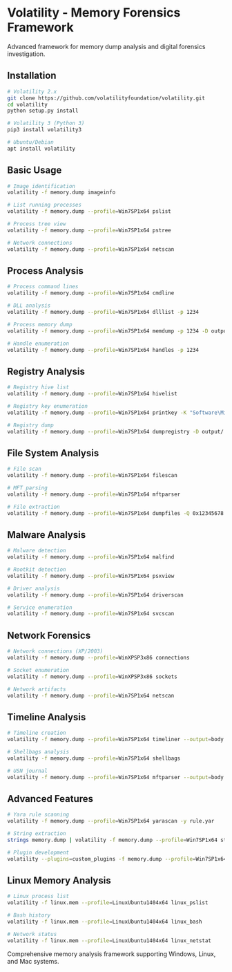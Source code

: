 # Volatility - Memory Forensics Framework

Advanced framework for memory dump analysis and digital forensics investigation.

## Installation

```bash
# Volatility 2.x
git clone https://github.com/volatilityfoundation/volatility.git
cd volatility
python setup.py install

# Volatility 3 (Python 3)
pip3 install volatility3

# Ubuntu/Debian
apt install volatility
```

## Basic Usage

```bash
# Image identification
volatility -f memory.dump imageinfo

# List running processes
volatility -f memory.dump --profile=Win7SP1x64 pslist

# Process tree view
volatility -f memory.dump --profile=Win7SP1x64 pstree

# Network connections
volatility -f memory.dump --profile=Win7SP1x64 netscan
```

## Process Analysis

```bash
# Process command lines
volatility -f memory.dump --profile=Win7SP1x64 cmdline

# DLL analysis
volatility -f memory.dump --profile=Win7SP1x64 dlllist -p 1234

# Process memory dump
volatility -f memory.dump --profile=Win7SP1x64 memdump -p 1234 -D output/

# Handle enumeration
volatility -f memory.dump --profile=Win7SP1x64 handles -p 1234
```

## Registry Analysis

```bash
# Registry hive list
volatility -f memory.dump --profile=Win7SP1x64 hivelist

# Registry key enumeration
volatility -f memory.dump --profile=Win7SP1x64 printkey -K "Software\Microsoft\Windows\CurrentVersion"

# Registry dump
volatility -f memory.dump --profile=Win7SP1x64 dumpregistry -D output/
```

## File System Analysis

```bash
# File scan
volatility -f memory.dump --profile=Win7SP1x64 filescan

# MFT parsing
volatility -f memory.dump --profile=Win7SP1x64 mftparser

# File extraction
volatility -f memory.dump --profile=Win7SP1x64 dumpfiles -Q 0x12345678 -D output/
```

## Malware Analysis

```bash
# Malware detection
volatility -f memory.dump --profile=Win7SP1x64 malfind

# Rootkit detection
volatility -f memory.dump --profile=Win7SP1x64 psxview

# Driver analysis
volatility -f memory.dump --profile=Win7SP1x64 driverscan

# Service enumeration
volatility -f memory.dump --profile=Win7SP1x64 svcscan
```

## Network Forensics

```bash
# Network connections (XP/2003)
volatility -f memory.dump --profile=WinXPSP3x86 connections

# Socket enumeration
volatility -f memory.dump --profile=WinXPSP3x86 sockets

# Network artifacts
volatility -f memory.dump --profile=Win7SP1x64 netscan
```

## Timeline Analysis

```bash
# Timeline creation
volatility -f memory.dump --profile=Win7SP1x64 timeliner --output=body > timeline.body

# Shellbags analysis
volatility -f memory.dump --profile=Win7SP1x64 shellbags

# USN journal
volatility -f memory.dump --profile=Win7SP1x64 mftparser --output=body
```

## Advanced Features

```bash
# Yara rule scanning
volatility -f memory.dump --profile=Win7SP1x64 yarascan -y rule.yar

# String extraction
strings memory.dump | volatility -f memory.dump --profile=Win7SP1x64 strings -s strings.txt

# Plugin development
volatility --plugins=custom_plugins -f memory.dump --profile=Win7SP1x64 customplugin
```

## Linux Memory Analysis

```bash
# Linux process list
volatility -f linux.mem --profile=LinuxUbuntu1404x64 linux_pslist

# Bash history
volatility -f linux.mem --profile=LinuxUbuntu1404x64 linux_bash

# Network status
volatility -f linux.mem --profile=LinuxUbuntu1404x64 linux_netstat
```

Comprehensive memory analysis framework supporting Windows, Linux, and Mac systems.

